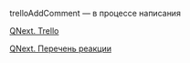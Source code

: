 
trelloAddComment — в процессе написания





[QNext. Trello](/ph/QNext-admin-trello-about-02-16)

[QNext. Перечень реакции](/ph/QNext-admin-reaction-about-05-01)

